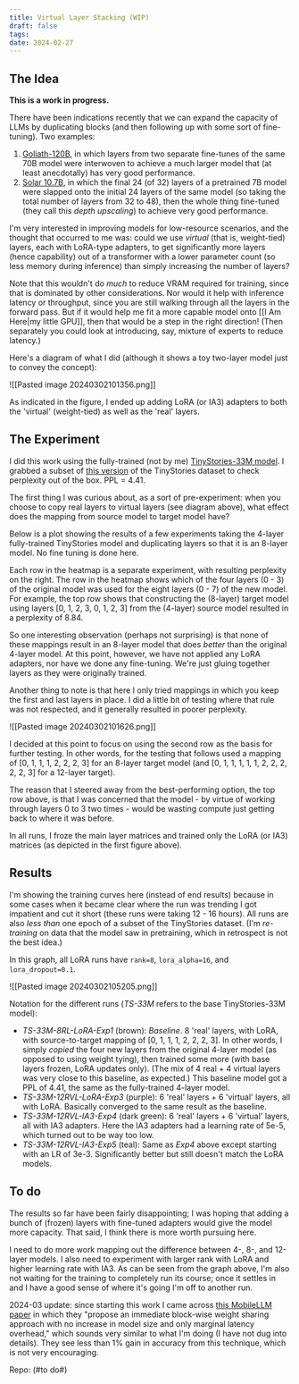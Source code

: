 ```yaml
---
title: Virtual Layer Stacking (WIP)
draft: false
tags: 
date: 2024-02-27
---
```

## The Idea

**This is a work in progress.**

There have been indications recently that we can expand the capacity of LLMs by duplicating blocks (and then following up with some sort of fine-tuning). Two examples:
1. [Goliath-120B](https://www.reddit.com/r/LocalLLaMA/comments/17rsmox/goliath120b_quants_and_future_plans/), in which layers from two separate fine-tunes of the same 70B model were interwoven to achieve a much larger model that (at least anecdotally) has very good performance.
2. [Solar 10.7B](https://arxiv.org/pdf/2312.15166.pdf), in which the final 24 (of 32) layers of a pretrained 7B model were slapped onto the initial 24 layers of the same model (so taking the total number of layers from 32 to 48), then the whole thing fine-tuned (they call this *depth upscaling*) to achieve very good performance.

I'm very interested in improving models for low-resource scenarios, and the thought that occurred to me was: could we use *virtual* (that is, weight-tied) layers, each with LoRA-type adapters, to get significantly more layers (hence capability) out of a transformer with a lower parameter count (so less memory during inference) than simply increasing the number of layers?

Note that this wouldn't do *much* to reduce VRAM required for training, since that is dominated by other considerations. Nor would it help with inference latency or throughput, since you are still walking through all the layers in the forward pass. But if it would help me fit a more capable model onto [[I Am Here|my little GPU]], then that would be a step in the right direction! (Then separately you could look at introducing, say, mixture of experts to reduce latency.)

Here's a diagram of what I did (although it shows a toy two-layer model just to convey the concept):

![[Pasted image 20240302101356.png]]

As indicated in the figure, I ended up adding LoRA (or IA3) adapters to both the 'virtual' (weight-tied) as well as the 'real' layers.

## The Experiment

I did this work using the fully-trained (not by me) [TinyStories-33M model](https://huggingface.co/roneneldan/TinyStories-33M). I grabbed a subset of [this version](https://huggingface.co/datasets/skeskinen/TinyStories-GPT4) of the TinyStories dataset to check perplexity out of the box. PPL = 4.41.

The first thing I was curious about, as a sort of pre-experiment: when you choose to copy real layers to virtual layers (see diagram above), what effect does the mapping from source model to target model have?

Below is a plot showing the results of a few experiments taking the 4-layer fully-trained TinyStories model and duplicating layers so that it is an 8-layer model. No fine tuning is done here.

Each row in the heatmap is a separate experiment, with resulting perplexity on the right. The row in the heatmap shows which of the four layers (0 - 3) of the original model was used for the eight layers (0 - 7) of the new model. For example, the top row shows that constructing the (8-layer) target model using layers [0, 1, 2, 3, 0, 1, 2, 3] from the (4-layer) source model resulted in a perplexity of 8.84.

So one interesting observation (perhaps not surprising) is that none of these mappings result in an 8-layer model that does *better* than the original 4-layer model. At this point, however, we have not applied any LoRA adapters, nor have we done any fine-tuning. We're just gluing together layers as they were originally trained.

Another thing to note is that here I only tried mappings in which you keep the first and last layers in place. I did a little bit of testing where that rule was not respected, and it generally resulted in poorer perplexity.

![[Pasted image 20240302101626.png]]

I decided at this point to focus on using the second row as the basis for further testing. In other words, for the testing that follows used a mapping of [0, 1, 1, 1, 2, 2, 2, 3] for an 8-layer target model (and [0, 1, 1, 1, 1, 1, 2, 2, 2, 2, 2, 3] for a 12-layer target).

The reason that I steered away from the best-performing option, the top row above, is that I was concerned that the model - by virtue of working through layers 0 to 3 two times - would be wasting compute just getting back to where it was before.

In all runs, I froze the main layer matrices and trained only the LoRA (or IA3) matrices (as depicted in the first figure above).

## Results

I'm showing the training curves here (instead of end results) because in some cases when it became clear where the run was trending I got impatient and cut it short (these runs were taking 12 - 16 hours). All runs are also *less than* one epoch of a subset of the TinyStories dataset. (I'm *re-training* on data that the model saw in pretraining, which in retrospect is not the best idea.)

In this graph, all LoRA runs have `rank=8`, `lora_alpha=16`, and `lora_dropout=0.1`.

![[Pasted image 20240302105205.png]]

Notation for the different runs (*TS-33M* refers to the base TinyStories-33M model):
- *TS-33M-8RL-LoRA-Exp1* (brown): *Baseline*. 8 'real' layers, with LoRA, with source-to-target mapping of [0, 1, 1, 1, 2, 2, 2, 3]. In other words, I simply *copied* the four new layers from the original 4-layer model (as opposed to using weight tying), then trained some more (with base layers frozen, LoRA updates only). (The mix of 4 real + 4 virtual layers was very close to this baseline, as expected.) This baseline model got a PPL of 4.41, the same as the fully-trained 4-layer model.
- *TS-33M-12RVL-LoRA-Exp3* (purple): 6 'real' layers + 6 'virtual' layers, all with LoRA. Basically converged to the same result as the baseline.
- *TS-33M-12RVL-IA3-Exp4* (dark green): 6 'real' layers + 6 'virtual' layers, all with IA3 adapters. Here the IA3 adapters had a learning rate of 5e-5, which turned out to be way too low.
- *TS-33M-12RVL-IA3-Exp5* (teal): Same as *Exp4* above except starting with an LR of 3e-3. Significantly better but still doesn't match the LoRA models.

## To do

The results so far have been fairly disappointing; I was hoping that adding a bunch of (frozen) layers with fine-tuned adapters would give the model more capacity. That said, I think there is more worth pursuing here.

I need to do more work mapping out the difference between 4-, 8-, and 12-layer models. I also need to experiment with larger rank with LoRA and higher learning rate with IA3. As can be seen from the graph above, I'm also not waiting for the training to completely run its course; once it settles in and I have a good sense of where it's going I'm off to another run.

2024-03 update: since starting this work I came across [this MobileLLM paper](https://arxiv.org/pdf/2402.14905.pdf)  in which they "propose an immediate block-wise weight sharing approach with no increase in model size and only marginal latency overhead," which sounds very similar to what I'm doing (I have not dug into details). They see less than 1% gain in accuracy from this technique, which is not very encouraging.

Repo: (#to do#)